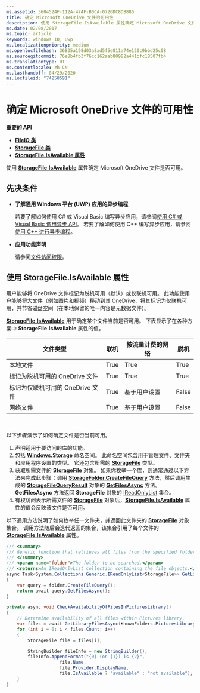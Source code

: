 ```yaml
---
ms.assetid: 3604524F-112A-474F-B0CA-0726DC8DB885
title: 确定 Microsoft OneDrive 文件的可用性
description: 使用 StorageFile.IsAvailable 属性确定 Microsoft OneDrive 文件是否可用。
ms.date: 02/08/2017
ms.topic: article
keywords: windows 10, uwp
ms.localizationpriority: medium
ms.openlocfilehash: 36835a198d03a8ad5f5e811a74e120c9bbd25c08
ms.sourcegitcommit: 76e8b4fb3f76cc162aab80982a441bfc18507fb4
ms.translationtype: HT
ms.contentlocale: zh-CN
ms.lasthandoff: 04/29/2020
ms.locfileid: "74258591"
---
```

# <a name="determining-availability-of-microsoft-onedrive-files"></a>确定 Microsoft OneDrive 文件的可用性


**重要的 API**

-   [**FileIO 类**](https://docs.microsoft.com/uwp/api/Windows.Storage.FileIO)
-   [**StorageFile 类**](https://docs.microsoft.com/uwp/api/Windows.Storage.StorageFile)
-   [**StorageFile.IsAvailable 属性**](https://docs.microsoft.com/uwp/api/windows.storage.storagefile.isavailable)

使用 [**StorageFile.IsAvailable**](https://docs.microsoft.com/uwp/api/windows.storage.storagefile.isavailable) 属性确定 Microsoft OneDrive 文件是否可用。

## <a name="prerequisites"></a>先决条件

-   **了解通用 Windows 平台 (UWP) 应用的异步编程**

    若要了解如何使用 C# 或 Visual Basic 编写异步应用，请参阅[使用 C# 或 Visual Basic 调用异步 API](https://docs.microsoft.com/windows/uwp/threading-async/call-asynchronous-apis-in-csharp-or-visual-basic)。 若要了解如何使用 C++ 编写异步应用，请参阅[使用 C++ 进行异步编程](https://docs.microsoft.com/windows/uwp/threading-async/asynchronous-programming-in-cpp-universal-windows-platform-apps)。

-   **应用功能声明**

    请参阅[文件访问权限](file-access-permissions.md)。

## <a name="using-the-storagefileisavailable-property"></a>使用 StorageFile.IsAvailable 属性

用户能够将 OneDrive 文件标记为脱机可用（默认）或仅联机可用。 此功能使用户能够将大文件（例如图片和视频）移动到其 OneDrive、将其标记为仅联机可用，并节省磁盘空间（在本地保留的唯一内容是元数据文件）。

[**StorageFile.IsAvailable**](https://docs.microsoft.com/uwp/api/windows.storage.storagefile.isavailable) 用于确定某个文件当前是否可用。 下表显示了在各种方案中 **StorageFile.IsAvailable** 属性的值。

| 文件类型                              | 联机 | 按流量计费的网络        | 脱机 |
|-------------------------------------------|--------|------------------------|---------|
| 本地文件                                | True   | True                   | True    |
| 标记为脱机可用的 OneDrive 文件 | True   | True                   | True    |
| 标记为仅联机可用的 OneDrive 文件       | True   | 基于用户设置 | False   |
| 网络文件                              | True   | 基于用户设置 | False   |

 

以下步骤演示了如何确定文件是否当前可用。

1.  声明适用于要访问的库的功能。
2.  包括 [**Windows.Storage**](https://docs.microsoft.com/uwp/api/Windows.Storage) 命名空间。 此命名空间包含用于管理文件、文件夹和应用程序设置的类型。 它还包含所需的 [**StorageFile**](https://docs.microsoft.com/uwp/api/Windows.Storage.StorageFile) 类型。
3.  获取所需文件的 [**StorageFile**](https://docs.microsoft.com/uwp/api/Windows.Storage.StorageFile) 对象。 如果你枚举一个库，则通常通过以下方法来完成此步骤：调用 [**StorageFolder.CreateFileQuery**](https://docs.microsoft.com/uwp/api/windows.storage.storagefolder.createfilequery) 方法，然后调用生成的 [**StorageFileQueryResult**](https://docs.microsoft.com/uwp/api/Windows.Storage.Search.StorageFileQueryResult) 对象的 [**GetFilesAsync**](https://docs.microsoft.com/uwp/api/windows.storage.storagefolder.getfilesasync) 方法。 **GetFilesAsync** 方法返回 **StorageFile** 对象的 [IReadOnlyList](https://msdn.microsoft.com/library/hh192385.aspx) 集合。
4.  有权访问表示所需文件的 [**StorageFile**](https://docs.microsoft.com/uwp/api/Windows.Storage.StorageFile) 对象后，[**StorageFile.IsAvailable**](https://docs.microsoft.com/uwp/api/windows.storage.storagefile.isavailable) 属性的值会反映该文件是否可用。

以下通用方法说明了如何枚举任一文件夹，并返回此文件夹的 [**StorageFile**](https://docs.microsoft.com/uwp/api/Windows.Storage.StorageFile) 对象集合。 调用方法随后会迭代返回的集合，该集合引用了每个文件的 [**StorageFile.IsAvailable**](https://docs.microsoft.com/uwp/api/windows.storage.storagefile.isavailable) 属性。

```cs
/// <summary>
/// Generic function that retrieves all files from the specified folder.
/// </summary>
/// <param name="folder">The folder to be searched.</param>
/// <returns>An IReadOnlyList collection containing the file objects.</returns>
async Task<System.Collections.Generic.IReadOnlyList<StorageFile>> GetLibraryFilesAsync(StorageFolder folder)
{
    var query = folder.CreateFileQuery();
    return await query.GetFilesAsync();
}

private async void CheckAvailabilityOfFilesInPicturesLibrary()
{
    // Determine availability of all files within Pictures library.
    var files = await GetLibraryFilesAsync(KnownFolders.PicturesLibrary);
    for (int i = 0; i < files.Count; i++)
    {
        StorageFile file = files[i];

        StringBuilder fileInfo = new StringBuilder();
        fileInfo.AppendFormat("{0} (on {1}) is {2}",
                    file.Name,
                    file.Provider.DisplayName,
                    file.IsAvailable ? "available" : "not available");
    }
}
```
